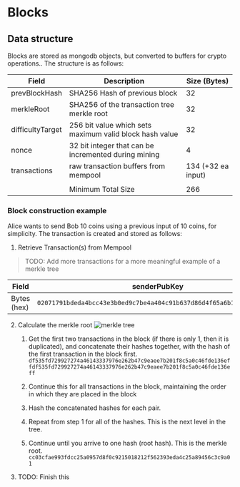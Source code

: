 # Blocks

## Data structure
Blocks are stored as mongodb objects, but converted to buffers for crypto operations..  The structure is as follows:

| Field            |  Description                                             |  Size (Bytes)       | 
|------------------|----------------------------------------------------------|---------------------| 
| prevBlockHash    |  SHA256 Hash of previous block                           |  32                 | 
| merkleRoot       |  SHA256 of the transaction tree merkle root              |  32                 | 
| difficultyTarget |  256 bit value which sets maximum valid block hash value |  32                 | 
| nonce            |  32 bit integer that can be incremented during mining    |  4                  | 
| transactions     |  raw transaction buffers from mempool                    |  134 (+32 ea input) | 
|                  |                                                          |                     | 
|                  |  Minimum Total Size                                      |  266                | 

### Block construction example
Alice wants to send Bob 10 coins using a previous input of 10 coins, for simplicity. The transaction is created and stored as follows:

1. Retrieve Transaction(s) from Mempool  
> TODO: Add more transactions for a more meaningful example of a merkle tree  

| Field | senderPubKey | receiverPubKey | input1 | amount | sig | hash |
|---|---|---|---|---|---|---|
| Bytes (hex) | `02071791bdeda4bcc43e3b0ed9c7be4a404c91b637d86d4f65a6b1720d6f13682e` | `02a5a6f3744db671d0a19970c49f31387a8c811e7da8a971d08b7927206d815100` | `f80b755a0b2a5ae930aa89f38c896ee6a8ce0a34c900aeac400104e6b06ef36e` | `01000000` | `f989e31f78f07a5efb246daa7ac4ba1b3534f5c17b50324ec15804428e469f72566a33ee1771b8c1574be350e9a8f0a11747ef94351cfd35bf1e3286406644c8` | `df535fd729927274a46143337976e262b47c9eaee7b201f8c5a0c46fde136eff`

2. Calculate the merkle root
![merkle tree](../blob/master/docs/merkle_root.png)

    1. Get the first two transactions in the block (if there is only 1, then it is duplicated), and concatenate their hashes together, with the hash of the first transaction in the block first.
    `df535fd729927274a46143337976e262b47c9eaee7b201f8c5a0c46fde136effdf535fd729927274a46143337976e262b47c9eaee7b201f8c5a0c46fde136eff`

    2. Continue this for all transactions in the block, maintaining the order in which they are placed in the block

    3. Hash the concatenated hashes for each pair.
    
    4. Repeat from step 1 for all of the hashes. This is the next level in the tree.

    5. Continue until you arrive to one hash (root hash). This is the merkle root.
    `cc03cfae993fdcc25a0957d8f0c9215018212f562393eda4c25a89456c3c9a01`
    
3. TODO: Finish this
